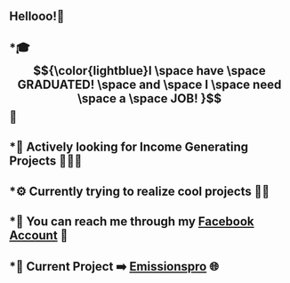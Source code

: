 ## Hellooo!👋

## *🎓 	$${\color{lightblue}I \space have \space GRADUATED! \space and \space I \space need \space a \space JOB! }$$ 💖
## *📆  Actively looking for Income Generating Projects 🧑🏻‍💻
## *⚙️  Currently trying to realize cool projects 🤞🏻
## *📱  You can reach me through my [Facebook Account](https://www.facebook.com/AdoboDaisuki/) 💬
## *🚧  Current Project ➡️ [Emissionspro](https://www.emissionspro.com.au) 🌐

